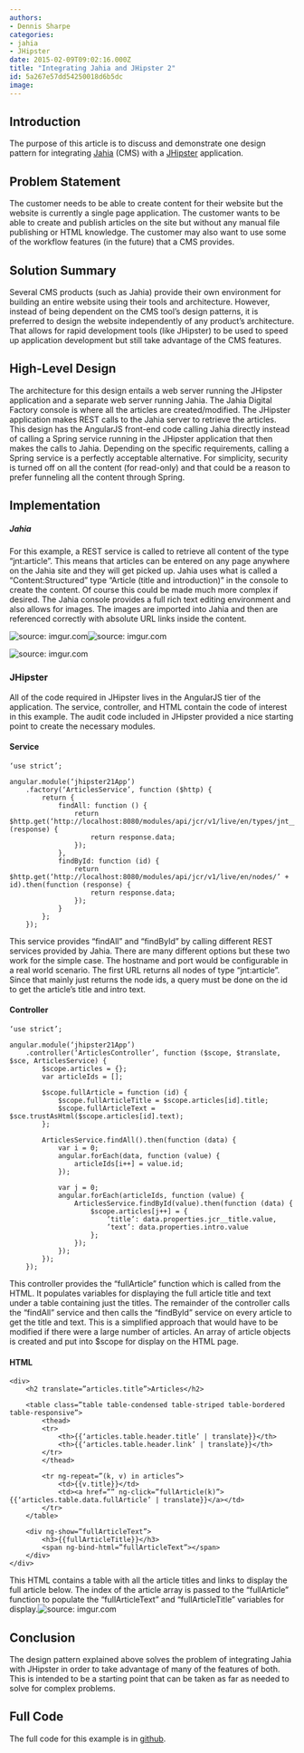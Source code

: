```yaml
---
authors:
- Dennis Sharpe
categories:
- jahia
- JHipster
date: 2015-02-09T09:02:16.000Z
title: "Integrating Jahia and JHipster 2"
id: 5a267e57dd54250018d6b5dc
image: 
---
```


## Introduction

The purpose of this article is to discuss and demonstrate one design pattern for integrating [Jahia](https://www.jahia.com/home) (CMS) with a [JHipster](https://jhipster.github.io/) application.

## Problem Statement

The customer needs to be able to create content for their website but the website is currently a single page application. The customer wants to be able to create and publish articles on the site but without any manual file publishing or HTML knowledge. The customer may also want to use some of the workflow features (in the future) that a CMS provides.

## Solution Summary

Several CMS products (such as Jahia) provide their own environment for building an entire website using their tools and architecture. However, instead of being dependent on the CMS tool’s design patterns, it is preferred to design the website independently of any product’s architecture. That allows for rapid development tools (like JHipster) to be used to speed up application development but still take advantage of the CMS features.

## High-Level Design

The architecture for this design entails a web server running the JHipster application and a separate web server running Jahia. The Jahia Digital Factory console is where all the articles are created/modified. The JHipster application makes REST calls to the Jahia server to retrieve the articles. This design has the AngularJS front-end code calling Jahia directly instead of calling a Spring service running in the JHipster application that then makes the calls to Jahia. Depending on the specific requirements, calling a Spring service is a perfectly acceptable alternative. For simplicity, security is turned off on all the content (for read-only) and that could be a reason to prefer funneling all the content through Spring.

## Implementation

##### Jahia

For this example, a REST service is called to retrieve all content of the type “jnt:article”. This means that articles can be entered on any page anywhere on the Jahia site and they will get picked up. Jahia uses what is called a “Content:Structured” type “Article (title and introduction)” in the console to create the content. Of course this could be made much more complex if desired. The Jahia console provides a full rich text editing environment and also allows for images. The images are imported into Jahia and then are referenced correctly with absolute URL links inside the content.

![](http://i.imgur.com/yphr22I.png "source: imgur.com")![](http://i.imgur.com/B5T8WTl.png "source: imgur.com")

![](http://i.imgur.com/uSAc8W3.png "source: imgur.com")

### JHipster

All of the code required in JHipster lives in the AngularJS tier of the application. The service, controller, and HTML contain the code of interest in this example. The audit code included in JHipster provided a nice starting point to create the necessary modules.

#### Service

```language-javascript
‘use strict’;

angular.module(‘jhipster21App’)
	.factory(‘ArticlesService’, function ($http) {
		return {
			findAll: function () {
				return $http.get(‘http://localhost:8080/modules/api/jcr/v1/live/en/types/jnt__article’).then(function (response) {
					return response.data;
				});
			},
			findById: function (id) {
				return $http.get(‘http://localhost:8080/modules/api/jcr/v1/live/en/nodes/’ + id).then(function (response) {
					return response.data;
				});
			}
		};
	});
```

 This service provides “findAll” and “findById” by calling different REST services provided by Jahia. There are many different options but these two work for the simple case. The hostname and port would be configurable in a real world scenario. The first URL returns all nodes of type “jnt:article”. Since that mainly just returns the node ids, a query must be done on the id to get the article’s title and intro text.

#### Controller

```language-javascript
‘use strict’;

angular.module(‘jhipster21App’)
	.controller(‘ArticlesController’, function ($scope, $translate, $sce, ArticlesService) {
		$scope.articles = {};
		var articleIds = [];

		$scope.fullArticle = function (id) {
			$scope.fullArticleTitle = $scope.articles[id].title;
			$scope.fullArticleText = $sce.trustAsHtml($scope.articles[id].text);
		};

		ArticlesService.findAll().then(function (data) {
			var i = 0;
			angular.forEach(data, function (value) {
				articleIds[i++] = value.id;
			});

			var j = 0;
			angular.forEach(articleIds, function (value) {
				ArticlesService.findById(value).then(function (data) {
					$scope.articles[j++] = {
						’title’: data.properties.jcr__title.value,
						’text’: data.properties.intro.value
					};
				});
			});
		});
	});
```

 This controller provides the “fullArticle” function which is called from the HTML. It populates variables for displaying the full article title and text under a table containing just the titles. The remainder of the controller calls the “findAll” service and then calls the “findById” service on every article to get the title and text. This is a simplified approach that would have to be modified if there were a large number of articles. An array of article objects is created and put into $scope for display on the HTML page.

#### HTML

```language-html
<div>
	<h2 translate=”articles.title”>Articles</h2>

	<table class=”table table-condensed table-striped table-bordered table-responsive”>
		<thead>
		<tr>
			<th>{{‘articles.table.header.title’ | translate}}</th>
			<th>{{‘articles.table.header.link’ | translate}}</th>
		</tr>
		</thead>

		<tr ng-repeat=”(k, v) in articles”>
			<td>{{v.title}}</td>
			<td><a href=”” ng-click=”fullArticle(k)”>{{‘articles.table.data.fullArticle’ | translate}}</a></td>
		</tr>
	</table>

	<div ng-show=”fullArticleText”>
		<h3>{{fullArticleTitle}}</h3>
		<span ng-bind-html=”fullArticleText”></span>
	</div>
</div>
```

 This HTML contains a table with all the article titles and links to display the full article below. The index of the article array is passed to the “fullArticle” function to populate the “fullArticleText” and “fullArticleTitle” variables for display.![](http://i.imgur.com/W7eEGVn.png "source: imgur.com")

## Conclusion

The design pattern explained above solves the problem of integrating Jahia with JHipster in order to take advantage of many of the features of both. This is intended to be a starting point that can be taken as far as needed to solve for complex problems.

## Full Code

The full code for this example is in [github](https://github.com/dsharpe/blog-jahia-jhipster2).
